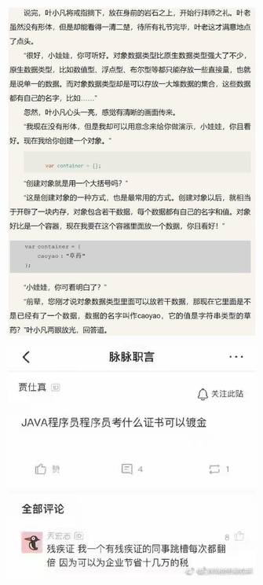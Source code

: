 ![image-20211112102930555](20211112.assets/image-20211112102930555.png)

![image-20211112114218206](20211112.assets/image-20211112114218206.png)